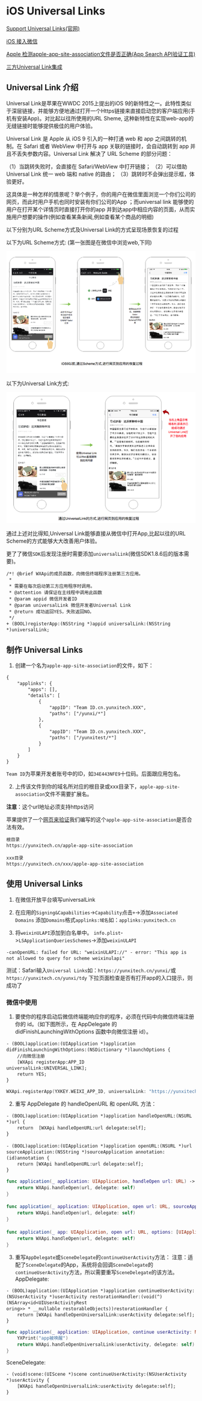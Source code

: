 # iOS Universal Links

[Support Universal Links(官网)](https://developer.apple.com/library/archive/documentation/General/Conceptual/AppSearch/UniversalLinks.html#//apple_ref/doc/uid/TP40016308-CH12-SW1)

[iOS 接入微信](https://developers.weixin.qq.com/doc/oplatform/Mobile_App/Access_Guide/iOS.html)

[Apple 检测apple-app-site-association文件是否正确(App Search API验证工具)](https://search.developer.apple.com/appsearch-validation-tool/)

[三方Universal Link集成](http://wiki.mob.com/moblink-universal-link-doc/)

## Universal Link 介绍

Universal Link是苹果在WWDC 2015上提出的iOS 9的新特性之一。此特性类似于深层链接，并能够方便地通过打开一个Https链接来直接启动您的客户端应用(手机有安装App)。对比起以往所使用的URL Sheme, 这种新特性在实现web-app的无缝链接时能够提供极佳的用户体验。

Universal Link 是 Apple 从 iOS 9 引入的一种打通 web 和 app 之间跳转的机制。在 Safari 或者 WebView 中打开与 app 关联的链接时，会自动跳转到 app 并且不丢失参数内容。Universal Link 解决了 URL Scheme 的部分问题：

（1）当跳转失败时，会直接在 Safari/WebView 中打开链接；
（2）可以借助 Universal Link 统一 web 端和 native 的路由；
（3）跳转时不会弹出提示框，体验更好。

这具体是一种怎样的情景呢？举个例子，你的用户在微信里面浏览一个你们公司的网页，而此时用户手机也同时安装有你们公司的App ；而universal link 能够使的用户在打开某个详情页时直接打开你的app 并到达app中相应内容的页面，从而实施用户想要的操作(例如查看某条新闻,例如查看某个商品的明细)

以下分别为URL Scheme方式及Universal Link的方式呈现场景恢复的过程

以下为URL Scheme方式: (第一张图是在微信中浏览web,下同)

![ios scheme](./img/ios-scheme.png)

以下为Universal Link方式:

![ios universal link](./img/ios-UniversalLink.png)

通过上述对比得知,Universal Link能够直接从微信中打开App,比起以往的URL Scheme的方式能够大大改善用户体验。

更了了微信`SDK`后发现注册时需要添加`universalLink`(微信SDK1.8.6后的版本需要)。
```
/*! @brief WXApi的成员函数，向微信终端程序注册第三方应用。
 *
 * 需要在每次启动第三方应用程序时调用。
 * @attention 请保证在主线程中调用此函数
 * @param appid 微信开发者ID
 * @param universalLink 微信开发者Universal Link
 * @return 成功返回YES，失败返回NO。
 */
+ (BOOL)registerApp:(NSString *)appid universalLink:(NSString *)universalLink;
```

## 制作 Universal Links

1. 创建一个名为`apple-app-site-association`的文件，如下：
```
{
    "applinks": {
        "apps": [],
        "details": [
            {
                "appID": "Team ID.cn.yunxitech.XXX",
                "paths": ["/yunxi/*"]
            },
            {
                "appID": "Team ID.cn.yunxitech.XXX",
                "paths": ["/yunxitest/*"]
            }
        ]
    }
}
```
`Team ID`为苹果开发者账号中的ID，如`34E443NFE9`十位码。后面跟应用包名。

2. 上传该文件到你的域名所对应的根目录或xxx目录下，`apple-app-site-association`文件不需要扩展名。

**注意**：这个url地址必须支持https访问

苹果提供了一个[网页来验证](https://search.developer.apple.com/appsearch-validation-tool/)我们编写的这个`apple-app-site-association`是否合法有效。

```
根目录
https://yunxitech.cn/apple-app-site-association

xxx目录
https://yunxitech.cn/xxx/apple-app-site-association
```

## 使用 Universal Links

1. 在微信开放平台填写universalLink

2. 在应用的`Signing&Capabilities`->`Capability`点击`+`->添加`Associated Domains`
添加`Domains`格式`applinks:域名`如：`applinks:yunxitech.cn`

3. 将`weixinULAPI`添加到白名单中。
`info.plist`->`LSApplicationQueriesSchemes`->添加`weixinULAPI`
```
-canOpenURL: failed for URL: "weixinULAPI://" - error: "This app is not allowed to query for scheme weixinulapi"
```
测试：Safari输入`Universal Links`如：`https://yunxitech.cn/yunxi/`或`https://yunxitech.cn/yunxi/tdy`
下拉页面检查是否有打开app的入口提示，则成功了

### 微信中使用

1. 要使你的程序启动后微信终端能响应你的程序，必须在代码中向微信终端注册你的 id。（如下图所示，在 AppDelegate 的 didFinishLaunchingWithOptions 函数中向微信注册 id）。
```
- (BOOL)application:(UIApplication *)application didFinishLaunchingWithOptions:(NSDictionary *)launchOptions {
    //向微信注册
    [WXApi registerApp:APP_ID
universalLink:UNIVERSAL_LINK];
    return YES;
}
```
```swift
WXApi.registerApp(YXKEY.WEIXI_APP_ID, universalLink: "https://yunxitech.cn/yunxi/")
```
2. 重写 AppDelegate 的 handleOpenURL 和 openURL 方法：
```
- (BOOL)application:(UIApplication *)application handleOpenURL:(NSURL *)url {
    return  [WXApi handleOpenURL:url delegate:self];
}

- (BOOL)application:(UIApplication *)application openURL:(NSURL *)url sourceApplication:(NSString *)sourceApplication annotation:(id)annotation {
    return [WXApi handleOpenURL:url delegate:self];
}
```
```swift
func application(_ application: UIApplication, handleOpen url: URL) -> Bool {
    return WXApi.handleOpen(url, delegate: self)
}

func application(_ application: UIApplication, open url: URL, sourceApplication: String?, annotation: Any) -> Bool {
    return WXApi.handleOpen(url, delegate: self)
}

func application(_ app: UIApplication, open url: URL, options: [UIApplicationOpenURLOptionsKey : Any] = [:]) -> Bool {
    return WXApi.handleOpen(url, delegate: self)
}
```
3. 重写`AppDelegate`或`SceneDelegate`的`continueUserActivity`方法： 注意：适配了`SceneDelegate`的App，系统将会回调`SceneDelegate`的`continueUserActivity`方法，所以需要重写`SceneDelegate`的该方法。
AppDelegate:
```
- (BOOL)application:(UIApplication *)application continueUserActivity:(NSUserActivity *)userActivity restorationHandler:(void(^)(NSArray<id<UIUserActivityRest
oring>> * __nullable restorableObjects))restorationHandler {
    return [WXApi handleOpenUniversalLink:userActivity delegate:self];
}
```
```swift
func application(_ application: UIApplication, continue userActivity: NSUserActivity, restorationHandler: @escaping ([Any]?) -> Void) -> Bool {
    YXPrint("app被唤醒")
    return WXApi.handleOpenUniversalLink(userActivity, delegate: self)
}
```
SceneDelegate:
```
- (void)scene:(UIScene *)scene continueUserActivity:(NSUserActivity *)userActivity {
    [WXApi handleOpenUniversalLink:userActivity delegate:self];
}
```
